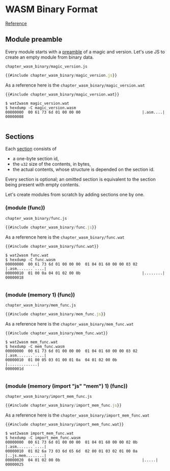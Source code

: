 # WASM Binary Format

[Reference](https://webassembly.github.io/spec/core/binary/index.html)

## Module preamble

Every module starts with a [preamble](https://webassembly.github.io/spec/core/binary/modules.html#binary-module) of a magic and version. Let's use JS to create an empty module from binary data.

`chapter_wasm_binary/magic_version.js`
```javascript
{{#include chapter_wasm_binary/magic_version.js}}
```

As a reference here is the `chapter_wasm_binary/magic_version.wat`

```
{{#include chapter_wasm_binary/magic_version.wat}}
```

```console
$ wat2wasm magic_version.wat
$ hexdump -C magic_version.wasm
00000000  00 61 73 6d 01 00 00 00                           |.asm....|
00000008
```

<pre id="magic_version"></pre>
<script src="chapter_wasm_binary/magic_version.js"></script>

## Sections

Each [section](https://webassembly.github.io/spec/core/binary/modules.html#binary-section) consists of

- a one-byte section id,
- the `u32` size of the contents, in bytes,
- the actual contents, whose structure is depended on the section id.

Every section is optional; an omitted section is equivalent to the section being present with empty contents.

Let's create modules from scratch by adding sections one by one.

### (module (func))

`chapter_wasm_binary/func.js`
```javascript
{{#include chapter_wasm_binary/func.js}}
```

As a reference here is the `chapter_wasm_binary/func.wat`
```
{{#include chapter_wasm_binary/func.wat}}
```

```console
$ wat2wasm func.wat
$ hexdump -C func.wasm
00000000  00 61 73 6d 01 00 00 00  01 04 01 60 00 00 03 02  |.asm.......`....|
00000010  01 00 0a 04 01 02 00 0b                           |........|
00000018
```

<pre id="func"></pre>
<script src="chapter_wasm_binary/func.js"></script>


### (module (memory 1) (func))

`chapter_wasm_binary/mem_func.js`
```javascript
{{#include chapter_wasm_binary/mem_func.js}}
```

As a reference here is the `chapter_wasm_binary/mem_func.wat`
```
{{#include chapter_wasm_binary/mem_func.wat}}
```

```console
$ wat2wasm mem_func.wat
$ hexdump -C mem_func.wasm
00000000  00 61 73 6d 01 00 00 00  01 04 01 60 00 00 03 02  |.asm.......`....|
00000010  01 00 05 03 01 00 01 0a  04 01 02 00 0b           |.............|
0000001d
```

<pre id="mem_func"></pre>
<script src="chapter_wasm_binary/mem_func.js"></script>

### (module (memory (import "js" "mem") 1) (func))

`chapter_wasm_binary/import_mem_func.js`
```javascript
{{#include chapter_wasm_binary/import_mem_func.js}}
```

As a reference here is the `chapter_wasm_binary/import_mem_func.wat`
```
{{#include chapter_wasm_binary/import_mem_func.wat}}
```

```console
$ wat2wasm import_mem_func.wat
$ hexdump -C import_mem_func.wasm
00000000  00 61 73 6d 01 00 00 00  01 04 01 60 00 00 02 0b  |.asm.......`....|
00000010  01 02 6a 73 03 6d 65 6d  02 00 01 03 02 01 00 0a  |..js.mem........|
00000020  04 01 02 00 0b                                    |.....|
00000025
```

<pre id="import_mem_func"></pre>
<script src="chapter_wasm_binary/import_mem_func.js"></script>